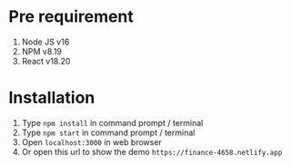 # Pre requirement

1. Node JS v16
2. NPM v8.19
3. React v18.20

# Installation

1. Type `npm install` in command prompt / terminal
2. Type `npm start` in command prompt / terminal
3. Open `localhost:3000` in web browser
4. Or open this url to show the demo `https://finance-4658.netlify.app`

